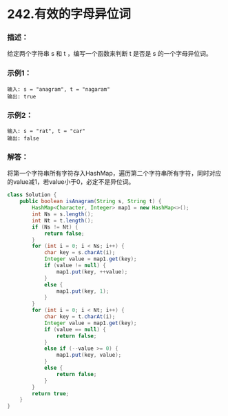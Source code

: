 # 242.有效的字母异位词

### 描述：
给定两个字符串 s 和 t ，编写一个函数来判断 t 是否是 s 的一个字母异位词。
### 示例1：
```
输入: s = "anagram", t = "nagaram"
输出: true
```
### 示例2：
```
输入: s = "rat", t = "car"
输出: false
```
### 解答：
将第一个字符串所有字符存入HashMap，遍历第二个字符串所有字符，同时对应的value减1，若value小于0，必定不是异位词。
```java
class Solution {
    public boolean isAnagram(String s, String t) {
        HashMap<Character, Integer> map1 = new HashMap<>();
        int Ns = s.length();
        int Nt = t.length();
        if (Ns != Nt) {
            return false;
        }
        for (int i = 0; i < Ns; i++) {
            char key = s.charAt(i);
            Integer value = map1.get(key);
            if (value != null) {
                map1.put(key, ++value);
            }
            else {
                map1.put(key, 1);
            }   
        }
        for (int i = 0; i < Nt; i++) {
            char key = t.charAt(i);
            Integer value = map1.get(key);
            if (value == null) {
                return false;
            }
            else if (--value >= 0) {
                map1.put(key, value);
            }
            else {
                return false;
            }
        }
        return true;
    }
}
```